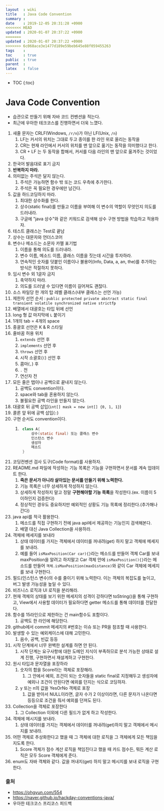 ```yaml
---
layout  : wiki
title   : Java Code Convention
summary : 
date    : 2019-12-05 20:31:28 +0900
<<<<<<< HEAD
updated : 2020-01-07 20:37:22 +0900
=======
updated : 2020-01-07 20:37:22 +0900
>>>>>>> 6c068ace3e1477d189e59beb645e88f059455263
tags    : 
toc     : true
public  : true
parent  : 
latex   : false
---
```

* TOC
{:toc}

# Java Code Convention 

- 습관으로 만들기 위해 자바 코드 컨벤션을 적는다.
- 최근에 우아한 테크코스를 진행하면서 더욱 느꼈다.

1. 새줄 문자는 CRLF(Windows, `/r/n`)가 아닌 LF(Unix, `/n`)
   1. LF는 커서의 위치는 그대로 두고 종이를 한 라인 위로 올리는 동작을
   2. CR는 현재 라인에서 커서의 위치를 맨 앞으로 옮기는 동작을 의미했다고 한다.
   3. CR + LF 는 두 동작을 합해서, 커서를 다음 라인의 맨 앞으로 옮겨주는 것이었다.
2. 한국어 발음대로 표기 금지
3. **반복하지 마라.**
4. 의미없는 주석은 달지 않는다.
    1. 주석은 가능하면 함수 밖 또는 코드 우측에 추가한다.
    2. 주석은 꼭 필요한 경우에만 남긴다.
5. 값을 하드코딩하지 마라.
    1. 최대한 상수화를 한다. 
    2. 상수(static final)를 만들고 이름을 부여해 이 변수의 역할이 무엇인지 의도를 드러내라.
    3. 구글에 "java 상수"와 같은 키워드로 검색해 상수 구현 방법을 학습하고 적용하자.
6. 테스트 클래스는 Test로 끝남
7. 상수는 대문자와 언더스코어
8. 변수나 메소드는 소문자 카멜 표기법
    1. 이름을 통해 의도를 드러내라.
    2. 변수 이름, 메소드 이름, 클래스 이름을 짓는데 시간을 투자하라.
    3. 연속적인 숫자를 덧붙인 이름이나 불용어(Info, Data, a, an, the)를 추가하는 방식은 적절하지 못하다.
9. 임시 변수 외 1글자 금지
    1. 축약하지 마라.
    2. 의도를 드러낼 수 있다면 이름이 길어져도 괜찮다.
10. 소스 파일당 한 개의 탑 레벨 클래스(내부 클래스는 선언 가능)
11. 제한자 선언 순서 : `public protected private abstract static final transient volatile synchronized native strictfp`
12. 배열에서 대괄호는 타입 뒤에 선언
13. long 형 값 마지막에 `L` 붙이기
14. 1개의 tab = 4개의 space
15. 중괄호 선언은 K & R 스타일
16. 줄바꿈 허용 위치
    1. `extends` 선언 후
    2. `implements` 선언 후
    3. `throws` 선언 후
    4. 시작 소괄호(`(`) 선언 후
    5. 콤마(`,`) 후
    6. `.` 전
    7. 연산자 전
17. 모든 줄은 탭이나 공백으로 끝내지 않는다. 
    1. 공백도 convention이다.
    2. space와 tab을 혼용하지 않는다.
    3. 불필요한 공백 라인을 만들지 않는다.
18. 대괄호 뒤 공백 삽입(`int[] mask = new int[] {0, 1, 1}`)
19. 콜론 앞 뒤에 공백 삽입(` : `)
20. 구현 순서도 convention이다.
    1. ```java
        class A{
            상수(static final) 또는 클래스 변수
            인스턴스 변수
            생성자
            메소드
        }
        ```
21. 코딩컨벤션 검사 도구(Code format)를 사용하자.
22. README.md 파일에 작성하는 기능 목록은 기능을 구현하면서 문서를 계속 업데이트 한다.
    1. **죽은 문서가 아니라 살아있는 문서를 만들기 위해 노력한다.**
    2. 기능 목록은 너무 상세하게 작성하지 않는다.
    3. 상세하게 작성하지 말고 정말 **구현해야할 기능 목록**을 작성한다.(ex. 이름이 5이하인지 검증한다)
    4. 정상적인 경우도 중요하지만 예외적인 상황도 기능 목록에 정리한다.(추가해나간다)
23. java api를 적극 활용한다.
    1. 메소드를 직접 구현하기 전에 java api에서 제공하는 기능인지 검색해본다.
    2. 배열 대신 Java Collection을 사용하라.
24. 객체에 메세지를 보내라
    1. 상태 데이터를 가지는 객체에서 데이터를 꺼내려(get) 하지 말고 객체에 메세지를 보내라.
    2. 예를 들어 `isMaxPosition(Car car){}`라는 메소드를 만들어 객체 Car를 보내 maxPosition을 알려고 하지말고 Car 객체 안에 `isMaxPosition(){}`라는 메소드를 만들어 `객체.isMaxPosition(maxDistance)`와 같이 Car 객체에 메세지를 보내 구현한다.
25. 필드(인스턴스 변수)의 수를 줄이기 위해 노력한다. 이는 객체의 복잡도를 높이고, 버그 발생 가능성을 높일 수 있다.
26. 비즈니스 로직과 UI 로직을 분리해라.
27. 현재 객체의 상태를 보기 위한 메세지의 성격이 강하다면 toString()을 통해 구현하고, View에서 사용할 데이터가 필요하다면 getter 메소드를 통해 데이터를 전달한다.
28. 함수를 15라인으로 제한하는 건 main함수도 포함이다.
    1. 공백도 한 라인에 해당한다.
29. github에서 commit 메세지의 #번호는 이슈 또는 PR을 참조할 때 사용한다.
30. 발생할 수 있는 예외케이스에 대해 고민한다.
    1. 음수, 공백, 빈값 등등
23. 시작 단계에서 너무 완벽한 설계를 하면 안 된다.
    1. 시작 단계는 요구사항에 대한 도메인 지식이 부족하므로 분석 가능한 상태로 설계 진행, 구현하면서 재설계하고 구현한다.
24. 원시 타입과 문자열을 포장하라
    1. 숫자의 합을 Score라는 객체로 포장해라.
        1. 그 안에서 예외, 조건이 되는 숫자들을 static final로 지정해두고 생성자에 예외나 조건이 안된다면 예외를 던지는 식으로 코딩하자.
    2. y 또는 n의 값을 YesOrNo 객체로 포장
        1. 값을 받아서 NULL이라면, 글자 수가 2 이상이라면, 다른 문자가 나온다면 등등으로 조건을 줘서 예외를 던져도 된다.
25. Collection을 객체로 포장한다
    1. 그 Collection 이외에 다른 필드가 없게 하고 작성한다.
26. 객체에 메시지를 보내라.
    1. 상태 데이터를 가지는 객체에서 데이터를 꺼내려(get)하지 말고 객체에서 메시지를 보내라.
27. 어떤 객체로 추상화한다고 했을 때 그 객체에 대한 로직을 그 객체에게 모든 책임을 지도록 한다.
    1. Score 객체가 점수 계산 로직을 책임진다고 했을 때 카드 점수든, 뭐든 계산 로직은 모두 Score 객체에게 준다.
28. enum도 자바 객체와 같다. 값을 꺼내지(get) 하지 말고 메시지를 보내 로직을 구현한다.

### 출처

- https://ohgyun.com/554
- https://naver.github.io/hackday-conventions-java/
- 우아한 테크코스 프리코스 피드백

